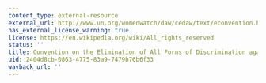 ```yaml
---
content_type: external-resource
external_url: http://www.un.org/womenwatch/daw/cedaw/text/econvention.htm
has_external_license_warning: true
license: https://en.wikipedia.org/wiki/All_rights_reserved
status: ''
title: Convention on the Elimination of All Forms of Discrimination against Women
uid: 2404d8cb-0863-4775-83a9-7479b76b6f33
wayback_url: ''
---
```

